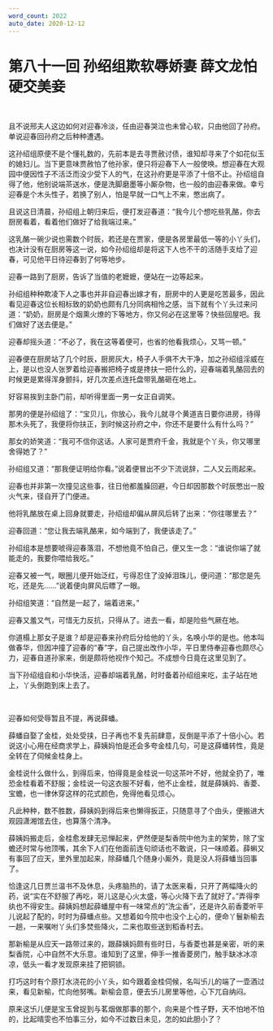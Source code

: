 ```yaml
---
word_count: 2022
auto_date: 2020-12-12
---
```


# 第八十一回 孙绍组欺软辱娇妻 薛文龙怕硬交美妾

<br>

且不说邢夫人这边如何对迎春冷淡，任由迎春哭泣也未曾心软，只由他回了孙府。单说迎春回孙府之后种种遭遇。

这孙绍组原便不是个懂礼数的，先前本是去寻贾赦讨债，谁知却寻来了个如花似玉的媳妇儿。当下更意味贾赦怕了他孙家，便只将迎春下人一般使唤。想迎春在大观园中便因性子不活泛而没少受下人的气，在这孙府更是平添了十倍不止。孙绍组自得了他，他别说端茶送水，便是洗脚磨墨等小厮杂物，也一般的由迎春来做。幸亏迎春是个木头性子，若换了别人，怕是早就一口气上不来，憋出病了。

且说这日清晨，孙绍组上朝归来后，便打发迎春道：“我今儿个想吃些乳酪，你去厨房看着，看着他们做好了给我端过来。”

这乳酪一碗少说也需数个时辰，若还是在贾家，便是各房里最低一等的小丫头们，也决计没有在厨房等这一说，如今孙绍组却是将这下人也不干的活随手支给了迎春，可见他平日待迎春到了何等地步。

迎春一路到了厨房，告诉了当值的老嬷嬷，便站在一边等起来。

孙绍组种种欺凌下人之事也并非自迎春出嫁才有，厨房中的人更是吃苦最多，因此看见迎春这位长相标致的奶奶也颇有几分同病相怜之感，当下就有个丫头过来问道：“奶奶，厨房是个烟熏火燎的下等地方，你又何必在这里等？快些回屋吧。我们做好了送去便是。”

迎春却摇头道：“不必了，我在这等着便可，也省的他看我烦心，又骂一顿。”

迎春便在厨房站了几个时辰，厨房灰大，椅子人手俱不大干净，加之孙绍组淫威在上，是以也没人张罗着给迎春搬把椅子或是搀扶一把什么的，迎春端着乳酪回去的时候更是累得浑身颤抖，好几次差点连托盘带乳酪砸在地上。

好容易挨到主卧门前，却听得里面一男一女正自调笑。

那男的便是孙绍组了：“宝贝儿，你放心，我今儿就寻个黄道吉日要你进房，待得那木头死了，我便将你扶正，到时候这孙府之中，你还不是要什么有什么吗？”

那女的娇笑道：“我可不信你这话。人家可是贾府千金，我就是个丫头，你又哪里舍得她了？”

孙绍组又道：“那我便证明给你看。”说着便冒出不少下流说辞，二人又云雨起来。

迎春也并非第一次撞见这些事，往日他都羞臊回避，今日却因那数个时辰憋出一股火气来，径自开了门便进。

他将乳酪放在桌上回身就要走，孙绍组却偏从屏风后转了出来：“你往哪里去？”

迎春回道：“您让我去端乳酪来，如今端到了，我便该走了。”

孙绍组本是想要唬得迎春落泪，不想他竟不怕自己，便又生一念：“谁说你端了就能走的，我要你喂给我吃。”

迎春又被一气，眼圈儿便开始泛红，亏得忍住了没掉泪珠儿，便问道：“那您是先吃，还是先……”说着便向屏风后瞟了一眼。

孙绍组笑道：“自然是一起了，端着进来。”

迎春又羞又气，可惜无力反抗，只得从了。进去一看，却是险些气厥在地。

你道榻上那女子是谁？却是迎春来孙府后分给他的丫头，名唤小华的是也。他本叫做春华，但因冲撞了迎春的“春”字，自己提出改作小华，平日里侍奉迎春也颇尽心力，迎春自道孙家来，倒是颇将他视作个知己。不成想今日竟在这里见到了。

当下孙绍组自和小华快活，迎春却端着乳酪，时时备着孙绍组来吃，主子站在地上，丫头倒跑到床上去了。

<br>

迎春如何受辱暂且不提，再说薛蟠。

薛蟠自娶了金桂，处处受挟，日子再也不复先前肆意，反倒是平添了十倍小心。若说这小心用在经商求学上，薛姨妈怕是还会多夸金桂几句，可是这薛蟠转性，竟是全转在了伺候金桂身上。

金桂说什么做什么，到得后来，怕得竟是金桂说一句这茶叶不好，他就全扔了，唯恐金桂看着不舒服；金桂说一句这衣服不好看，他不止金桂，就是薛姨妈、香菱、宝蟾，也一律休穿这样的花式颜色，免得他看见烦心。

凡此种种，数不胜数，薛姨妈到得后来也懒得扳正，只随意寻了个由头，便搬进大观园潇湘馆去住，也算落个清净。

薛姨妈搬走后，金桂愈发肆无忌惮起来，俨然便是梨香院中他为主的架势，除了宝蟾还时常与他顶嘴，其余下人们在他面前连句顽话也不敢说，只一味顺着。薛蝌又有事回了应天，里外里加起来，除薛蟠几个随身小厮外，竟是没人将薛蟠当回事了。

恰逢这几日贾兰温书不及休息，头疼脑热的，请了太医来看，只开了两幅降火的药，说“实在不舒服了再吃，哥儿这是心火太盛，等心火降下去了就好了。”弄得李纨也不得安生。薛姨妈想起薛蟠屋中有一味常点的“洗尘香”，还是许久前香菱听平儿说起了配的，时时为薛蟠点些。又想着如今院中也没个上心的，便命丫鬟新榆去一趟，一来嘱咐丫头们多焚些降火，二来也取些送到稻香村去。

那新榆是从应天一路带过来的，跟薛姨妈颇有些时日，与香菱也甚是亲密，听的来梨香院，心中自然不大乐意。谁知到了这里，伸手一推香菱房门，触手缺冰冰凉凉，低头一看才发现原来挂了把铜锁。

打巧这时有个原打水浇花的小丫头，如今跟着金桂伺候，名叫卐儿的端了一壶酒过来，看见新榆，忙向他努嘴。新榆会意，便去卐儿房里等他，心下兀自纳闷。

原来这卐儿便是宝玉曾捉到与茗烟做那事的那个，向来是个性子野，天不怕地不怕的，比起晴雯也不怕事三分，如今不过数日未见，怎的如此胆小了？

<br>
